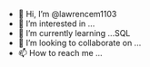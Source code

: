 - 👋 Hi, I’m @lawrencem1103
- 👀 I’m interested in ...
- 🌱 I’m currently learning ...SQL
- 💞️ I’m looking to collaborate on ...
- 📫 How to reach me ...

<!---
lawrencem1103/lawrencem1103 is a ✨ special ✨ repository because its `README.md` (this file) appears on your GitHub profile.
You can click the Preview link to take a look at your changes.
--->
